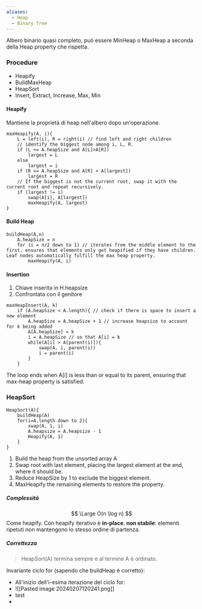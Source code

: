 ```yaml
---
aliases:
  - Heap
  - Binary Tree
---
```

Albero binario quasi completo, può essere MinHeap o MaxHeap a seconda della Heap property che rispetta. 

### Procedure
- Heapify 
- BuildMaxHeap
- HeapSort
- Insert, Extract, Increase, Max, Min

#### Heapify 
Mantiene la proprietà di heap nell'albero dopo un'operazione. 
```clike
maxHeapify(A, i){
	L = left(i), R = right(i) // find left and right children
	// identify the biggest node among i, L, R.
	if (L <= A.heapSize and A[L]>A[R]) 
		largest = L
	else 
		largest = i
	if (R <= A.heapSize and A[R] > A[largest])
		largest = R
	// If the biggest is not the current root, swap it with the current root and repeat recursively. 
	if (largest != i)
		swap(A[i], A[largest])
		maxHeapify(A, largest)
}
```

#### Build Heap
```clike
buildHeap(A,n)
	A.heapSize = n
	for (i = n/2 down to 1) // iterates from the middle element to the first. ensures that elements only get heapified if they have children. Leaf nodes automatically fulfill the max heap property. 
		maxHeapify(A, i)
```

#### Insertion 
1. Chiave inserita in H.heapsize
2. Confrontata con il genitore
```clike
maxHeapInsert(A, k)
	if (A.heapSize < A.length){ // check if there is space to insert a new element
		A.heapSize = A.heapSize + 1 // increase heapsize to account for k being added
		A[A.heapSize] = k
		i = A.heapSize // so that A[i] = k
		while(A[i] > A[parent(i)]){
			swap(A, i, parent(i))
			i = parent(i)
		}
	}
```
The loop ends when A[i] is less than or equal to its parent, ensuring that max-heap property is satisfied.  

### HeapSort
```clike
HeapSort(A){
	buildHeap(A)
	for(i=A.length down to 2){
		swap(A, 1, i)
		A.heapsize = A.heapsize - 1
		Heapify(A, 1)
	}
}

```

1. Build the heap from the unsorted array A
2. Swap root with last element, placing the largest element at the end, where it should be. 
3. Reduce HeapSize by 1 to exclude the biggest element. 
4. MaxHeapify the remaining elements to restore the property. 

##### Complessità 
$$
\Large O(n \log n)
$$
Come heapify. 
Con heapify iterativo è **in-place**. 
**non stabile**: elementi ripetuti non mantengono lo stesso ordine di partenza. 

#####  Correttezza
> HeapSort(A) termina sempre e al termine A è ordinato. 

Invariante ciclo for (sapendo che buildHeap è corretto): 
- All'inizio dell'i-esima iterazione del ciclo for: 
- ![[Pasted image 20240207120241.png]]
- test
- 